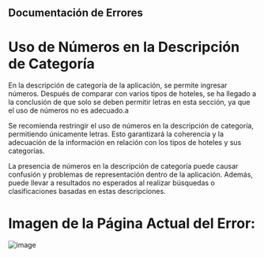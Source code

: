 ## Documentación de Errores

# Uso de Números en la Descripción de Categoría

En la descripción de categoría de la aplicación, se permite ingresar números. Después de comparar con varios tipos de hoteles, se ha llegado a la conclusión de que solo se deben permitir letras en esta sección, ya que el uso de números no es adecuado.a

Se recomienda restringir el uso de números en la descripción de categoría, permitiendo únicamente letras. Esto garantizará la coherencia y la adecuación de la información en relación con los tipos de hoteles y sus categorías.

La presencia de números en la descripción de categoría puede causar confusión y problemas de representación dentro de la aplicación. Además, puede llevar a resultados no esperados al realizar búsquedas o clasificaciones basadas en estas descripciones.

# Imagen de la Página Actual del Error:
![image](https://github.com/SantiagoCabana/B01_Hotel.github.io/assets/125482171/99c0f8be-eb16-4c29-bf3f-69f084138618)

